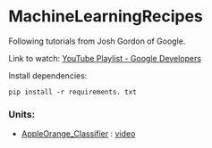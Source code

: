 # MachineLearningRecipes
Following tutorials from Josh Gordon of Google.

Link to watch: [YouTube Playlist - Google Developers](www.youtube.com/playlist?list=PLOU2XLYxmsIIuiBfYad6rFYQU_jL2ryal)

Install dependencies:

`pip install -r requirements. txt`


### Units:

* [AppleOrange_Classifier](https://github.com/shreydan/MachineLearningRecipes/tree/master/AppleOrange_Classifier) : [video](https://www.youtube.com/watch?v=cKxRvEZd3Mw)
